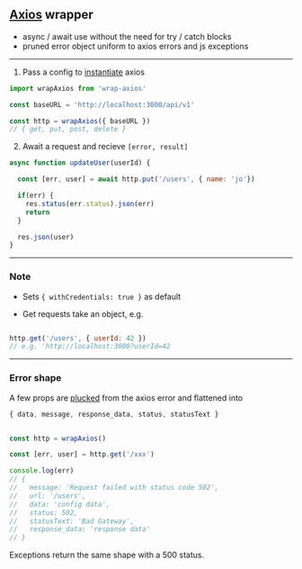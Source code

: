 ## [Axios](https://www.npmjs.com/package/axios) wrapper 

- async / await use without the need for try / catch blocks 
- pruned error object uniform to axios errors and js exceptions

---

1. Pass a config to [instantiate](https://axios-http.com/docs/instance) axios 
```javascript 
import wrapAxios from 'wrap-axios'

const baseURL = 'http://localhost:3000/api/v1'

const http = wrapAxios({ baseURL })
// { get, put, post, delete }
```

2. Await a request and recieve `[error, result]`

```javascript 
async function updateUser(userId) {

  const [err, user] = await http.put('/users', { name: 'jo'})

  if(err) {
    res.status(err.status).json(err)
    return 
  }

  res.json(user)
}

```

---

### Note 

- Sets `{ withCredentials: true }` as default 

- Get requests take an object, e.g.

```javascript 

http.get('/users', { userId: 42 })
// e.g. 'http://localhost:3000?userId=42
```

---

### Error shape 

A few props are [plucked](https://github.com/crshmk/utils?tab=readme-ov-file#flatpick) from the axios error and flattened into 

```javascript 
{ data, message, response_data, status, statusText }

```

```javascript 

const http = wrapAxios()

const [err, user] = http.get('/xxx')

console.log(err)
// {
//   message: 'Request failed with status code 502',
//   url: '/users',
//   data: 'config data',
//   status: 502,
//   statusText: 'Bad Gateway',
//   response_data: 'response data'
// }
```

Exceptions return the same shape with a 500 status. 

